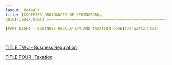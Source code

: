 ```yaml
---
layout: default 
title: [CODIFIED ORDINANCES OF SPRINGBORO,
OHIO](index.html) =====================================================

[PART EIGHT - BUSINESS REGULATION AND TAXATION CODE](394aa412.html)

---
```


[TITLE TWO - Business Regulation](3966a412.html)

[TITLE FOUR- Taxation](3f15a412.html)
